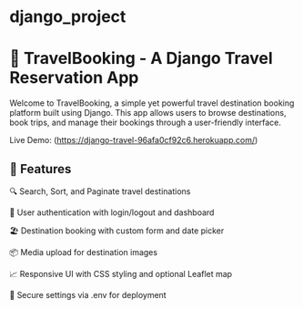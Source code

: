 ﻿# django_project
# 🧳 TravelBooking - A Django Travel Reservation App
Welcome to TravelBooking, a simple yet powerful travel destination booking platform built using Django. This app allows users to browse destinations, book trips, and manage their bookings through a user-friendly interface.

Live Demo: (https://django-travel-96afa0cf92c6.herokuapp.com/)

## 🚀 Features

🔍 Search, Sort, and Paginate travel destinations

🧾 User authentication with login/logout and dashboard

🏖️ Destination booking with custom form and date picker

📦 Media upload for destination images

📈 Responsive UI with CSS styling and optional Leaflet map

🔐 Secure settings via .env for deployment
